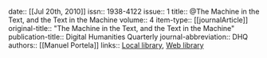 date:: [[Jul 20th, 2010]]
issn:: 1938-4122
issue:: 1
title:: @The Machine in the Text, and the Text in the Machine
volume:: 4
item-type:: [[journalArticle]]
original-title:: "The Machine in the Text, and the Text in the Machine"
publication-title:: Digital Humanities Quarterly
journal-abbreviation:: DHQ
authors:: [[Manuel Portela]]
links:: [Local library](zotero://select/groups/2386895/items/SNBZ4N7C), [Web library](https://www.zotero.org/groups/2386895/items/SNBZ4N7C)
